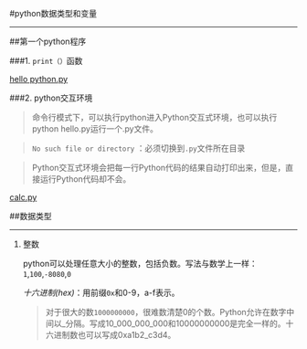 #python数据类型和变量

---

##第一个python程序

###1. `print（）`函数

[hello python.py](../helloword.py "hello python")

###2. python交互环境

>命令行模式下，可以执行python进入Python交互式环境，也可以执行python hello.py运行一个.py文件。

>`No such file or directory` ：必须切换到`.py`文件所在目录

>Python交互式环境会把每一行Python代码的结果自动打印出来，但是，直接运行Python代码却不会。

[calc.py](../calc.py "calc")

##数据类型

---

1. 整数

    python可以处理任意大小的整数，包括负数。写法与数学上一样：`1`,`100`,`-8080`,`0`

    *十六进制(hex)*：用前缀`0x`和0-9，a-f表示。

    >对于很大的数`1000000000`，很难数清楚0的个数。Python允许在数字中间以_分隔。写成10_000_000_000和10000000000是完全一样的。十六进制数也可以写成0xa1b2_c3d4。